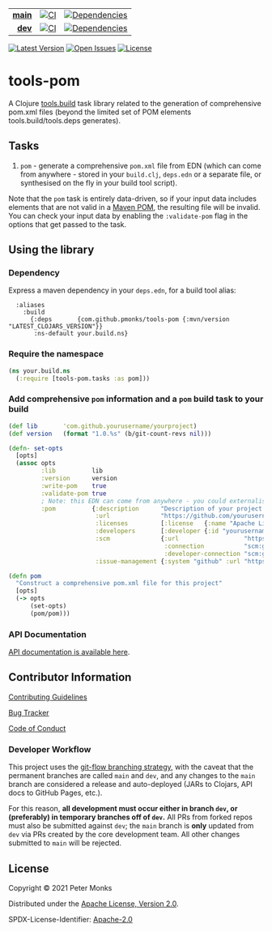 | | | |
|---:|:---:|:---:|
| [**main**](https://github.com/pmonks/tools-pom/tree/main) | [![CI](https://github.com/pmonks/tools-pom/workflows/CI/badge.svg?branch=main)](https://github.com/pmonks/tools-pom/actions?query=workflow%3ACI+branch%3Amain) | [![Dependencies](https://github.com/pmonks/tools-pom/workflows/dependencies/badge.svg?branch=main)](https://github.com/pmonks/tools-pom/actions?query=workflow%3Adependencies+branch%3Amain) |
| [**dev**](https://github.com/pmonks/tools-pom/tree/dev) | [![CI](https://github.com/pmonks/tools-pom/workflows/CI/badge.svg?branch=dev)](https://github.com/pmonks/tools-pom/actions?query=workflow%3ACI+branch%3Adev) | [![Dependencies](https://github.com/pmonks/tools-pom/workflows/dependencies/badge.svg?branch=dev)](https://github.com/pmonks/tools-pom/actions?query=workflow%3Adependencies+branch%3Adev) |

[![Latest Version](https://img.shields.io/clojars/v/com.github.pmonks/tools-pom)](https://clojars.org/com.github.pmonks/tools-pom/) [![Open Issues](https://img.shields.io/github/issues/pmonks/tools-pom.svg)](https://github.com/pmonks/tools-pom/issues) [![License](https://img.shields.io/github/license/pmonks/tools-pom.svg)](https://github.com/pmonks/tools-pom/blob/main/LICENSE)


# tools-pom

A Clojure [tools.build](https://github.com/clojure/tools.build) task library related to the generation of comprehensive pom.xml files (beyond the limited set of POM elements tools.build/tools.deps generates).

## Tasks

1. `pom` - generate a comprehensive `pom.xml` file from EDN (which can come from anywhere - stored in your `build.clj`, `deps.edn` or a separate file, or synthesised on the fly in your build tool script).

Note that the `pom` task is entirely data-driven, so if your input data includes elements that are not valid in a [Maven POM](https://maven.apache.org/guides/introduction/introduction-to-the-pom.html), the resulting file will be invalid.  You can check your input data by enabling the `:validate-pom` flag in the options that get passed to the task.

## Using the library

### Dependency

Express a maven dependency in your `deps.edn`, for a build tool alias:

```edn
  :aliases
    :build
      {:deps       {com.github.pmonks/tools-pom {:mvn/version "LATEST_CLOJARS_VERSION"}}
       :ns-default your.build.ns}
```

### Require the namespace

```clojure
(ns your.build.ns
  (:require [tools-pom.tasks :as pom]))
```

### Add comprehensive `pom` information and a `pom` build task to your build

```clojure
(def lib       'com.github.yourusername/yourproject)
(def version   (format "1.0.%s" (b/git-count-revs nil)))

(defn- set-opts
  [opts]
  (assoc opts
         :lib          lib
         :version      version
         :write-pom    true
         :validate-pom true
         ; Note: this EDN can come from anywhere - you could externalise it into a separate edn file (e.g. pom.edn), synthesise it from information elsewhere in your project, or whatever other scheme you like
         :pom          {:description      "Description of your project e.g. your project's GitHub \"short description\"."
                        :url              "https://github.com/yourusername/yourproject"
                        :licenses         [:license   {:name "Apache License 2.0" :url "http://www.apache.org/licenses/LICENSE-2.0.html"}] ; Note first element is a tag
                        :developers       [:developer {:id "yourusername" :name "yourname" :email "youremail@emailservice.com"}]           ; And here
                        :scm              {:url                  "https://github.com/yourusername/yourproject"
                                           :connection           "scm:git:git://github.com/yourusername/yourproject.git"
                                           :developer-connection "scm:git:ssh://git@github.com/yourusername/yourproject.git"}
                        :issue-management {:system "github" :url "https://github.com/yourusername/yourproject/issues"}}))

(defn pom
  "Construct a comprehensive pom.xml file for this project"
  [opts]
  (-> opts
      (set-opts)
      (pom/pom)))
```

### API Documentation

[API documentation is available here](https://pmonks.github.io/tools-pom/).

## Contributor Information

[Contributing Guidelines](https://github.com/pmonks/tools-pom/blob/main/.github/CONTRIBUTING.md)

[Bug Tracker](https://github.com/pmonks/tools-pom/issues)

[Code of Conduct](https://github.com/pmonks/tools-pom/blob/main/.github/CODE_OF_CONDUCT.md)

### Developer Workflow

This project uses the [git-flow branching strategy](https://nvie.com/posts/a-successful-git-branching-model/), with the caveat that the permanent branches are called `main` and `dev`, and any changes to the `main` branch are considered a release and auto-deployed (JARs to Clojars, API docs to GitHub Pages, etc.).

For this reason, **all development must occur either in branch `dev`, or (preferably) in temporary branches off of `dev`.**  All PRs from forked repos must also be submitted against `dev`; the `main` branch is **only** updated from `dev` via PRs created by the core development team.  All other changes submitted to `main` will be rejected.

## License

Copyright © 2021 Peter Monks

Distributed under the [Apache License, Version 2.0](http://www.apache.org/licenses/LICENSE-2.0).

SPDX-License-Identifier: [Apache-2.0](https://spdx.org/licenses/Apache-2.0)
